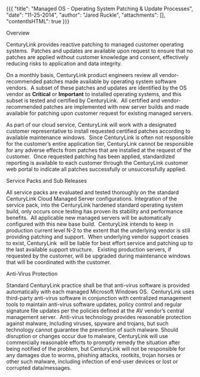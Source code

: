 {{{
  "title": "Managed OS - Operating System Patching & Update Processes",
  "date": "11-25-2014",
  "author": "Jared Ruckle",
  "attachments": [],
  "contentIsHTML": true
}}}

Overview
<p>CenturyLink provides reactive patching to managed customer operating systems.&nbsp; Patches and updates are available upon request to ensure that no patches are applied without customer knowledge and consent, effectively reducing risks to application
  and data integrity.</p>
<p>On a monthly basis, CenturyLink product engineers review all vendor-recommended patches made available by operating system software vendors.&nbsp; A subset of these patches and updates are identified by the OS vendor as <strong>Critical</strong> or <strong>Important</strong>  to installed operating systems, and this subset is tested and certified by CenturyLink.&nbsp; All certified and vendor-recommended patches are implemented with new server builds and made available for patching upon customer request for existing managed
  servers.</p>
<p>As part of our cloud service, CenturyLink will work with a designated customer representative to install requested certified patches according to available maintenance windows.&nbsp; Since CenturyLink is often not responsible for the customer’s entire
  application tier, CenturyLink cannot be responsible for any adverse effects from patches that are installed at the request of the customer.&nbsp; Once requested patching has been applied, standardized reporting is available to each customer through
  the CenturyLink customer web portal to indicate all patches successfully or unsuccessfully applied.</p>
Service Packs and Sub Releases
<p>All service packs are evaluated and tested thoroughly on the standard CenturyLink Cloud Managed Server configurations. Integration of the service pack, into the CenturyLink hardened standard operating system build, only occurs once testing has proven
  its stability and performance benefits.&nbsp; All applicable new managed servers will be automatically configured with this new base build.&nbsp; CenturyLink intends to keep in production current level N-2 to the extent that the underlying vendor is
  still providing patching and support.&nbsp; When underlying vendor support ceases to exist, CenturyLink&nbsp; will be liable for best effort service and patching up to the last available support structure.&nbsp;&nbsp; Existing production servers, if
  requested by the customer, will be upgraded during maintenance windows that will be coordinated with the customer.</p>
Anti-Virus Protection
<p>Standard CenturyLink practice shall be that anti-virus software is provided automatically with each managed Microsoft Windows OS.&nbsp; CenturyLink uses third-party anti-virus software in conjunction with centralized management tools to maintain anti-virus
  software updates, policy control and regular signature file updates per the policies defined at the AV vendor’s central management server.&nbsp; Anti-virus technology provides reasonable protection against malware, including viruses, spyware and trojans,
  but such technology cannot guarantee the prevention of such malware. Should disruption or changes occur due to malware, CenturyLink will use commercially reasonable efforts to promptly remedy the situation after being notified of the problem, but CenturyLink
  will not be responsible for any damages due to worms, phishing attacks, rootkits, trojan horses or other such malware, including infection of end-user devices or lost or corrupted data/messages.</p>